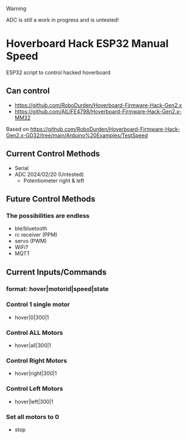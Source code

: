 > [!WARNING]  
> ADC is still a work in progress and is untested!

# Hoverboard Hack ESP32 Manual Speed


ESP32 script to control hacked hoverboard

## Can control

* https://github.com/RoboDurden/Hoverboard-Firmware-Hack-Gen2.x
* https://github.com/AILIFE4798/Hoverboard-Firmware-Hack-Gen2.x-MM32

Based on https://github.com/RoboDurden/Hoverboard-Firmware-Hack-Gen2.x-GD32/tree/main/Arduino%20Examples/TestSpeed

## Current Control Methods
  * Serial
  * ADC 2024/02/20 (Untested)
     * Potentiometer right & left

## Future Control Methods
### The possibilities are endless
* ble/bluetooth
* rc receiver (PPM)
* servo (PWM)
* WiFi?
* MQTT

## Current Inputs/Commands
###  format: hover|motorid|speed|state

### Control 1 single motor
* hover|0|300|1

### Control ALL Motors
* hover|all|300|1

### Control Right Motors
* hover|right|300|1

### Control Left Motors
* hover|left|300|1

### Set all motors to 0
* stop
